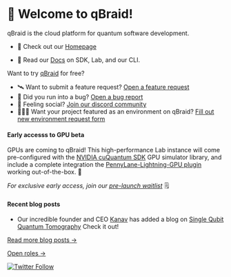 # 👋 Welcome to qBraid!
qBraid is the cloud platform for quantum software development.

- 🏡 Check out our [Homepage](https://qbraid.com)

- 📘 Read our [Docs](https://qbraid-qbraid.readthedocs-hosted.com/en/latest/index.html) on SDK, Lab, and our CLI.

Want to try  [qBraid](https://account.qbraid.com/) for free?


* 🛰️ Want to submit a feature request? [Open a feature request](https://github.com/qbraid/community/issues/new?assignees=&labels=&template=feature_request.md&title=)
* 🐛 Did you run into a bug? [Open a bug report](https://github.com/qbraid/community/issues/new?assignees=&labels=bug&template=bug_report.md)
* 💃 Feeling social? [Join our discord community](https://discord.gg/gwBebaBZZX)
* 👩🏼‍💻 Want your project featured as an environment on qBraid? [Fill out new environment request form](https://forms.gle/a4v7Kdn7G7bs9jYD8)

#### Early accesss to GPU beta

GPUs are coming to qBraid! This high-performance Lab instance will come pre-configured with the [NVIDIA cuQuantum SDK](https://developer.nvidia.com/cuquantum-sdk) GPU simulator library, and include a complete integration the [PennyLane-Lightning-GPU plugin](https://docs.pennylane.ai/projects/lightning-gpu/en/latest/) working out-of-the-box. 🚀

*For exclusive early access, join our [pre-launch waitlist](https://form.typeform.com/to/uRGyqJST?utm_source=xxxxx&utm_medium=xxxxx&utm_campaign=xxxxx&utm_term=xxxxx&utm_content=xxxxx&typeform-source=github)* 🗒️

#### Recent blog posts
* Our incredible founder and CEO [Kanav](https://github.com/kanavsetia) has added a blog on [Single Qubit Quantum Tomography](https://qbook.qbraid.com/blog/Single-Qubit%20Quantum%20Tomography/file=(62f1091e40ae525a4ee6403f)) Check it out! 

[Read more blog posts &rarr;](https://account.qbraid.com/blogs)

[Open roles &rarr;](https://qbraid.com/careers)

[![Twitter Follow](https://img.shields.io/twitter/follow/qbraid_official?style=social)](https://twitter.com/qbraid_official)

